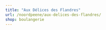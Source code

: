 ```yaml
---
title: "Aux Délices des Flandres"
url: /noordpeene/aux-delices-des-flandres/
shop: boulangerie
---
```

